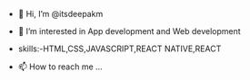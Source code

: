- 👋 Hi, I’m @itsdeepakm
- 👀 I’m interested in App development and Web development

- skills:-HTML,CSS,JAVASCRIPT,REACT NATIVE,REACT
- 📫 How to reach me ...

<!---
itsdeepakm/itsdeepakm is a ✨ special ✨ repository because its `README.md` (this file) appears on your GitHub profile.
You can click the Preview link to take a look at your changes.
--->
